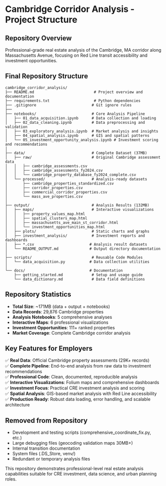 # Cambridge Corridor Analysis - Project Structure

## Repository Overview
Professional-grade real estate analysis of the Cambridge, MA corridor along Massachusetts Avenue, focusing on Red Line transit accessibility and investment opportunities.

## Final Repository Structure
```
cambridge_corridor_analysis/
├── README.md                           # Project overview and documentation
├── requirements.txt                    # Python dependencies
├── .gitignore                         # Git ignore rules
├── 
├── notebooks/                         # Core Analysis Pipeline
│   ├── 01_data_acquisition.ipynb      # Data collection and loading
│   ├── 02_data_cleaning.ipynb         # Data preprocessing and validation
│   ├── 03_exploratory_analysis.ipynb  # Market analysis and insights
│   ├── 04_spatial_analysis.ipynb      # GIS and spatial patterns
│   └── 05_investment_opportunity_analysis.ipynb # Investment scoring and recommendations
│
├── data/                              # Complete Dataset (37MB)
│   ├── raw/                           # Original Cambridge assessment data
│   │   ├── cambridge_assessments.csv
│   │   ├── cambridge_assessments_fy2024.csv
│   │   └── cambridge_property_database_fy2024_complete.csv
│   └── processed/                     # Analysis-ready datasets
│       ├── cambridge_properties_standardized.csv
│       ├── corridor_properties.csv
│       ├── commercial_corridor_properties.csv
│       └── mass_ave_properties.csv
│
├── output/                            # Analysis Results (132MB)
│   ├── maps/                          # Interactive visualizations
│   │   ├── property_values_map.html
│   │   ├── spatial_clusters_map.html
│   │   ├── massachusetts_ave_main_st_corridor.html
│   │   └── investment_opportunities_map.html
│   ├── plots/                         # Static charts and graphs
│   ├── investment_analysis/           # Investment reports and dashboards
│   ├── *.csv                         # Analysis result datasets
│   └── README_OUTPUT.md              # Output directory documentation
│
├── scripts/                           # Reusable Code Modules
│   └── data_acquisition.py           # Data collection utilities
│
└── docs/                             # Documentation
    ├── getting_started.md             # Setup and usage guide
    └── data_dictionary.md             # Data field definitions
```

## Repository Statistics
- **Total Size**: ~171MB (data + output + notebooks)
- **Data Records**: 29,876 Cambridge properties
- **Analysis Notebooks**: 5 comprehensive analyses
- **Interactive Maps**: 6 professional visualizations
- **Investment Opportunities**: 111+ ranked properties
- **Market Coverage**: Complete Cambridge corridor analysis

## Key Features for Employers
✅ **Real Data**: Official Cambridge property assessments (29K+ records)  
✅ **Complete Pipeline**: End-to-end analysis from raw data to investment recommendations  
✅ **Professional Code**: Clean, documented, reproducible analysis  
✅ **Interactive Visualizations**: Folium maps and comprehensive dashboards  
✅ **Investment Focus**: Practical CRE investment analysis and scoring  
✅ **Spatial Analysis**: GIS-based market analysis with Red Line accessibility  
✅ **Production Ready**: Robust data loading, error handling, and scalable architecture

## Removed from Repository
- Development and testing scripts (comprehensive_coordinate_fix.py, etc.)
- Large debugging files (geocoding validation maps 30MB+)
- Internal transition documentation
- System files (.DS_Store, venv/)
- Redundant or temporary analysis files

This repository demonstrates professional-level real estate analysis capabilities suitable for CRE investment, data science, and urban planning roles.